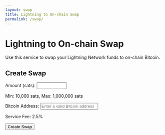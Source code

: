 ```yaml
---
layout: swap
title: Lightning to On-chain Swap
permalink: /swap/
---
```


# Lightning to On-chain Swap

Use this service to swap your Lightning Network funds to on-chain Bitcoin.

<div class="swap-form-container">
  <div id="swap-form">
    <h2>Create Swap</h2>
    <div class="form-group">
      <label for="amount">Amount (sats):</label>
      <input type="number" id="amount" required min="10000" max="1000000">
      <p class="input-info">Min: <span id="min-amount">10,000</span> sats, Max: <span id="max-amount">1,000,000</span> sats</p>
    </div>
    <div class="form-group">
      <label for="address">Bitcoin Address:</label>
      <input type="text" id="address" required placeholder="Enter a valid Bitcoin address">
    </div>
    <p>Service Fee: <span id="service-fee">2.5</span>%</p>
    <button id="create-swap" class="submit-btn">Create Swap</button>
  </div>

  <div id="swap-result" style="display:none;">
    <h2>Swap Details</h2>
    <p>Amount: <span id="result-amount"></span> sats</p>
    <div class="qr-code-container">
      <div id="qr-code"></div>
    </div>
    <p>Payment Request:</p>
    <div class="payment-request-container">
      <span id="result-payment-request"></span>
      <button id="copy-invoice" class="copy-btn">Copy Invoice</button>
    </div>
    <p>On-chain Address: <span id="result-address"></span></p>
    <p>Status: <span id="result-status"></span></p>
    <button id="check-status" class="submit-btn">Check Status</button>
  </div>

  <div id="error-message" class="error-message" style="display:none;"></div>
</div>
